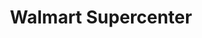 ---
title: "Walmart Supercenter"
url: /toledo/walmart-supercenter-glendale-avenue/
shop: supermarket
---